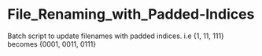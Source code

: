 # File_Renaming_with_Padded-Indices
Batch script to update filenames with padded indices. i.e {1, 11, 111} becomes {0001, 0011, 0111}
